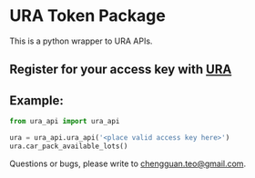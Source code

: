 # URA Token Package

This is a python wrapper to URA APIs. 

## Register for your access key with [URA](https://www.ura.gov.sg/maps/api/reg.html)

## Example:
```python
from ura_api import ura_api

ura = ura_api.ura_api('<place valid access key here>')
ura.car_pack_available_lots()
```

Questions or bugs, please write to chengguan.teo@gmail.com.
